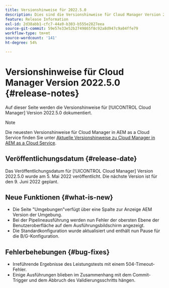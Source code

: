 ```yaml
---
title: Versionshinweise für 2022.5.0
description: Dies sind die Versionshinweise für Cloud Manager Version 2022.5.0.
feature: Release Information
exl-id: 2d38abb1-cfc7-44a9-b303-b555e2827eea
source-git-commit: 59e57e33e52b2749865f8c92a8d947c9a04ffe79
workflow-type: tm+mt
source-wordcount: '141'
ht-degree: 54%

---
```



# Versionshinweise für Cloud Manager Version 2022.5.0 {#release-notes}

Auf dieser Seite werden die Versionshinweise für [!UICONTROL Cloud Manager] Version 2022.5.0 dokumentiert.

>[!NOTE]
>
>Die neuesten Versionshinweise für Cloud Manager in AEM as a Cloud Service finden Sie unter [Aktuelle Versionshinweise zu Cloud Manager in AEM as a Cloud Service](https://experienceleague.adobe.com/docs/experience-manager-cloud-service/content/implementing/using-cloud-manager/release-notes-cloud-manager/release-notes-cm-current.html?lang=de).

## Veröffentlichungsdatum {#release-date}

Das Veröffentlichungsdatum für [!UICONTROL Cloud Manager] Version 2022.5.0 wurde am 5. Mai 2022 veröffentlicht. Die nächste Version ist für den 9. Juni 2022 geplant.

## Neue Funktionen {#what-is-new}

* Die Seite &quot;Umgebungen&quot;verfügt über eine Spalte zur Anzeige AEM Version der Umgebung.
* Bei der Pipelineausführung werden nun Fehler der obersten Ebene der Benutzeroberfläche auf dem Ausführungsbildschirm angezeigt.
* Die Standardkonfiguration wurde aktualisiert und enthält nun Pause für die B/G-Konfiguration.

## Fehlerbehebungen {#bug-fixes}

* Irreführende Ergebnisse des Leistungstests mit einem 504-Timeout-Fehler.
* Einige Ausführungen blieben im Zusammenhang mit dem Commit-Trigger und dem Abbruch des Validierungsschritts hängen.
